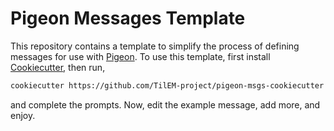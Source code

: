 # Pigeon Messages Template

This repository contains a template to simplify the process of defining messages for use with [Pigeon](https://github.com/AllenInstitute/pigeon).
To use this template, first install [Cookiecutter](https://www.cookiecutter.io/), then run,

```bash
cookiecutter https://github.com/TilEM-project/pigeon-msgs-cookiecutter
```

and complete the prompts.
Now, edit the example message, add more, and enjoy.

